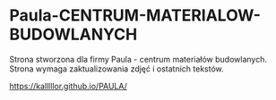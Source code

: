 # Paula-CENTRUM-MATERIALOW-BUDOWLANYCH
Strona stworzona dla firmy Paula - centrum materiałów budowlanych. Strona wymaga zaktualizowania zdjęć i ostatnich tekstów.


https://kalllllor.github.io/PAULA/
